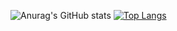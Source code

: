 ![Anurag's GitHub stats](https://github-readme-stats.vercel.app/api?username=qaaik&show_icons=true&theme=tokyonight)
[![Top Langs](https://github-readme-stats.vercel.app/api/top-langs/?username=qaiik&show_icons=true&theme=tokyonight)](https://github.com/anuraghazra/github-readme-stats)
